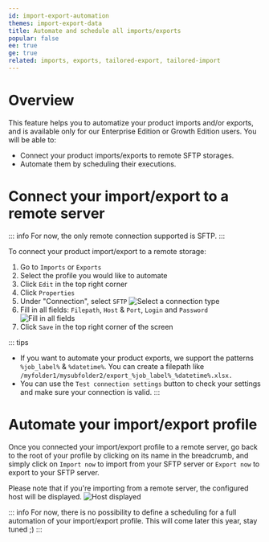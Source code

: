 ```yaml
---
id: import-export-automation
themes: import-export-data
title: Automate and schedule all imports/exports
popular: false
ee: true
ge: true
related: imports, exports, tailored-export, tailored-import
---
```


# Overview

This feature helps you to automatize your product imports and/or exports, and is available only for our Enterprise Edition or Growth Edition users.
You will be able to:
* Connect your product imports/exports to remote SFTP storages.
* Automate them by scheduling their executions.

# Connect your import/export to a remote server

::: info
For now, the only remote connection supported is SFTP.
:::

To connect your product import/export to a remote storage:
1. Go to `Imports` or `Exports`
1. Select the profile you would like to automate
1. Click `Edit` in the top right corner
1. Click `Properties`
1. Under "Connection", select `SFTP`
![Select a connection type](../img/Automation_connection_type.png)
1. Fill in all fields: `Filepath`, `Host` & `Port`, `Login` and `Password`
![Fill in all fields](../img/Automation_SFTP_configured.png)
1. Click `Save` in the top right corner of the screen

::: tips
* If you want to automate your product exports, we support the patterns `%job_label%` & `%datetime%`. You can create a filepath like `/myfolder1/mysubfolder2/export_%job_label%_%datetime%.xlsx.`
* You can use the `Test connection settings` button to check your settings and make sure your connection is valid.
:::

# Automate your import/export profile

Once you connected your import/export profile to a remote server, go back to the root of your profile by clicking on its name in the breadcrumb, and simply click on `Import now` to import from your SFTP server or `Export now` to export to your SFTP server.

Please note that if you're importing from a remote server, the configured host will be displayed.
![Host displayed](../img/Automation_import_host_displayed.png)

::: info
For now, there is no possibility to define a scheduling for a full automation of your import/export profile. This will come later this year, stay tuned ;)
:::

